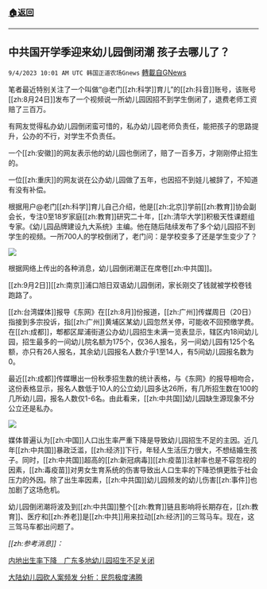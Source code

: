 ###  [:house:返回](README.md)
---


## 中共国开学季迎来幼儿园倒闭潮 孩子去哪儿了？
`9/4/2023 10:01 AM UTC 韩国正道农场Gnews` [轉載自GNews](https://gnews.org/articles/1642472)

笔者最近特别关注了一个叫做“@老门[[zh:科学]]育儿”的[[zh:抖音]]账号，该账号[[zh:8月24日]]发布了一个视频说一所幼儿园因招不到学生倒闭了，退费老师工资赔了三百万。

有网友觉得私办幼儿园倒闭蛮可惜的，私办幼儿园老师负责任，能把孩子的思路提升，公办的不行，对学生不负责任。

一个[[zh:安徽]]的网友表示他的幼儿园也倒闭了，赔了一百多万，才刚刚停止招生的。

一位[[zh:重庆]]的网友说在公办幼儿园做了五年，也因招不到娃儿被辞了，不知道有没有补偿。

根据用户@老门[[zh:科学]]育儿自己介绍，他是[[zh:北京]]学前[[zh:教育]]协会副会长，专注0至18岁家庭[[zh:教育]]研究二十年，[[zh:清华大学]]积极天性课题组专家。《幼儿园品牌建设九大系统》主编。他在随后陆续发布了多个幼儿园招不到学生的视频。一所700人的学校倒闭了，老门问：是学校变多了还是学生变少了？

![](ipfs://QmVLacKemz9yxhZ6EA1pDr2uCikidpXSD5JWuJWGay5WtM?.png)

根据网络上传出的各种消息，幼儿园倒闭潮正在席卷[[zh:中共国]]。

[[zh:9月2日]][[zh:南京]]浦口旭日双语幼儿园倒闭，家长刚交了钱就被学校卷钱跑路了。

[[zh:台湾媒体]]报导《东网》在[[zh:8月]]份报道，[[zh:广州]]传媒周日（20日）指接到多宗投诉，指[[zh:广州]]黄埔区某幼儿园忽然关停，可能收不回预缴学费。在[[zh:成都]]，郫都区犀浦街道公办幼儿园招生未满一览表显示，辖区内18间幼儿园，招生最多的一间幼儿院名额为175个，仅36人报名，另一间幼儿园有125个名额，亦只有26人报名，其余幼儿园报名人数介乎1至14人，有5间幼儿园报名数为0。

最近[[zh:成都]]传媒曝出一份秋季招生数的统计表格，与《东网》的报导相吻合，这份表格显示，报名人数低于10人的公立幼儿园多达26所，有几所招生数在100的几所幼儿园，报名人数仅1-6名。由此看来，[[zh:中共国]]幼儿园缺生源现象不分公立还是私办。

![](ipfs://QmTYnCfESF2ggdNt8ZHtEfCpHQYdJqx8QKXZcz2KCssPCC?.png)

媒体普遍认为[[zh:中国]]人口出生率严重下降是导致幼儿园招生不足的主因。近几年[[zh:中共国]]暴政泛滥，[[zh:经济]]下行，年轻人生活压力很大，不想结婚生孩子。同时，[[zh:中共国]]超高的[[zh:新冠病毒]][[zh:疫苗]]注射率也是不容忽视的因素，[[zh:毒疫苗]]对男女生育系统的伤害导致出人口生率的下降恐惧更胜于社会压力的外因。除了出生率因素，[[zh:中共国]]幼儿园频发的幼儿伤害[[zh:事件]]也加剧了这场危机。

幼儿园倒闭潮将波及到[[zh:中共国]]整个[[zh:教育]]链且影响将长期存在，[[zh:教育]]、医疗和[[zh:养老]]是[[zh:中共]]用来拉动[[zh:经济]]的三驾马车。现在，这三驾马车都出问题了。

*[[zh:参考消息]]：*

[内地出生率下降　广东多地幼儿园招生不足关闭](https://hk.on.cc/hk/bkn/cnt/cnnews/20230823/bkn-20230823091947639-0823_00952_001.html)


[大陆幼儿园砍人案频发 分析：民怨极度沸腾](https://gnews.org/m/1463352)


